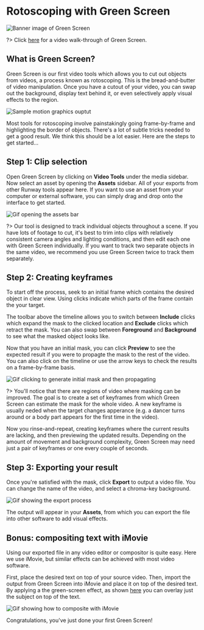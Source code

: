 # Rotoscoping with Green Screen

<img src="assets/images/video-tools/green-screen/banner.png" alt="Banner image of Green Screen">

?> Click [here](https://www.youtube.com/watch?v=-2UBoklCtjk&feature=youtu.be) for a video walk-through of Green Screen.

## What is Green Screen? 

Green Screen is our first video tools which allows you to cut out objects from
videos, a process known as rotoscoping. This is the bread-and-butter of video
manipulation.  Once you have a cutout of your video, you can swap out the
background, display text behind it, or even selectively apply visual effects to
the region.

<img src="assets/images/video-tools/green-screen/composite.gif" alt="Sample motion graphics ouptut">

Most tools for rotoscoping involve painstakingly going frame-by-frame
and highlighting the border of objects. There's a lot of subtle tricks needed
to get a good result. We think this should be a lot easier. Here are the steps
to get started...

## Step 1: Clip selection

Open Green Screen by clicking on **Video Tools** under the media sidebar. Now
select an asset by opening the **Assets** sidebar. All of your exports from
other Runway tools appear here. If you want to use an asset from your computer
or external software, you can simply drag and drop onto the interface to get
started.

<img src="assets/images/video-tools/green-screen/clip-selection.gif" alt="Gif opening the assets bar">

?> Our tool is designed to track individual objects throughout a scene. If you
have lots of footage to cut, it's best to trim into clips with relatively
consistent camera angles and lighting conditions, and then edit each one with
Green Screen individually. If you want to track two separate objects in the
same video, we recommend you use Green Screen twice to track them separately.

## Step 2: Creating keyframes

To start off the process, seek to an initial frame which contains the desired
object in clear view. Using clicks indicate which parts of the frame contain
the your target. 

The toolbar above the timeline allows you to switch between
**Include** clicks which expand the mask to the clicked location and
**Exclude** clicks which retract the mask. You can also swap between
**Foreground** and **Background** to see what the masked object looks like.

Now that you have an initial mask, you can click **Preview** to see the
expected result if you were to propagte the mask to the rest of the video. You
can also click on the timeline or use the arrow keys to check the results on a
frame-by-frame basis.

<img src="assets/images/video-tools/green-screen/click-and-propagate.gif" alt="Gif clicking to generate initial mask and then propagating">

?> You'll notice that there are regions of video where masking can be improved.
The goal is to create a set of keyframes from which Green Screen can estimate
the mask for the whole video. A new keyframe is usually neded when the target
changes apperance (e.g. a dancer turns around or a body part appears for the
first time in the video).

Now you rinse-and-repeat, creating keyframes where the current results are
lacking, and then previewing the updated results. Depending on the amount of
movement and background complexity, Green Screen may need just a pair of
keyframes or one every couple of seconds.

## Step 3: Exporting your result

Once you're satisfied with the mask, click **Export** to output a video file.
You can change the name of the video, and select a chroma-key background.

<img src="assets/images/video-tools/green-screen/export.gif" alt="Gif showing the export process">

The output will appear in your **Assets**, from which you can export the file
into other software to add visual effects.

## Bonus: compositing text with iMovie

Using our exported file in any video editor or compositor is quite easy. Here
we use iMovie, but similar effects can be achieved with most video software.

First, place the desired text on top of your source video. Then, import the
output from Green Screen into iMovie and place it on top of the desired text.
By applying a the green-screen effect, as shown
[here](https://support.apple.com/en-us/HT210891) you can overlay just the
subject on top of the text.

<img src="assets/images/video-tools/green-screen/compositing.gif" alt="Gif showing how to composite with iMovie">

Congratulations, you've just done your first Green Screen!
